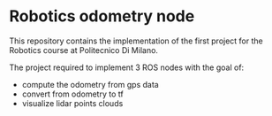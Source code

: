 # Robotics odometry node

This repository contains the implementation of the first project for the Robotics course at Politecnico Di Milano.

The project required to implement 3 ROS nodes with the goal of:
- compute the odometry from gps data
- convert from odometry to tf
- visualize lidar points clouds
